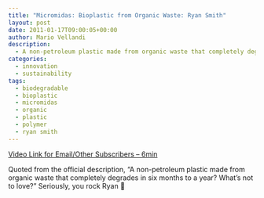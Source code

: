 ```yaml
---
title: "Micromidas: Bioplastic from Organic Waste: Ryan Smith"
layout: post
date: 2011-01-17T09:00:05+00:00
author: Mario Vellandi
description:
  - A non-petroleum plastic made from organic waste that completely degrades in six months to a year? What’s not to love? Seriously, you rock Ryan
categories:
  - innovation
  - sustainability
tags:
  - biodegradable
  - bioplastic
  - micromidas
  - organic
  - plastic
  - polymer
  - ryan smith
---
```

[Video Link for Email/Other Subscribers &#8211; 6min](http://www.vimeo.com/16395329)

Quoted from the official description, &#8220;A non-petroleum plastic made from organic waste that completely degrades in six months to a year? What’s not to love?&#8221; Seriously, you rock Ryan 🙂
